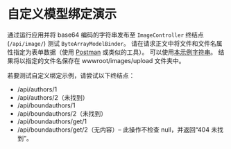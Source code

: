 # <a name="custom-model-binding-demo"></a>自定义模型绑定演示

通过运行应用并将 base64 编码的字符串发布至 `ImageController` 终结点 (`/api/image/`) 测试 `ByteArrayModelBinder`。 请在请求正文中将文件和文件名属性指定为表单数据（使用 [Postman](https://www.getpostman.com/) 或类似的工具）。 可以使用[本示例字符串](Base64String.txt)。 结果将以指定的文件名保存在 wwwroot/images/upload 文件夹中。

若要测试自定义绑定示例，请尝试以下终结点：

* /api/authors/1
* /api/authors/2（未找到）
* /api/boundauthors/1
* /api/boundauthors/2（未找到）
* /api/boundauthors/get/1
* /api/boundauthors/get/2（无内容）&ndash; 此操作不检查 null，并返回“404 未找到”。
